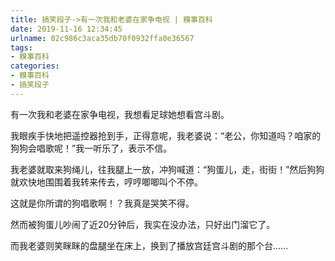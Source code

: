 ```yaml
---
title: 搞笑段子->有一次我和老婆在家争电视 | 糗事百科
date: 2019-11-16 12:34:45
urlname: 02c986c3aca35db70f0932ffa0e36567
tags: 
- 糗事百科
categories:
- 糗事百科
- 搞笑段子
---
```

有一次我和老婆在家争电视，我想看足球她想看宫斗剧。

我眼疾手快地把遥控器抢到手，正得意呢，我老婆说：“老公，你知道吗？咱家的狗狗会唱歌呢！”我一听乐了，表示不信。

我老婆就取来狗绳儿，往我腿上一放，冲狗喊道：“狗蛋儿，走，街街！”然后狗狗就欢快地围围着我转来传去，哼哼唧唧叫个不停。

这就是你所谓的狗唱歌啊！？我真是哭笑不得。

然而被狗蛋儿吵闹了近20分钟后，我实在没办法，只好出门溜它了。

而我老婆则笑眯眯的盘腿坐在床上，换到了播放宫廷宫斗剧的那个台……


